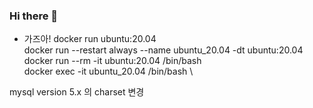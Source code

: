 ### Hi there 👋

- 가즈아!
docker run ubuntu:20.04 \
docker run --restart always --name ubuntu_20.04 -dt ubuntu:20.04 \
docker run --rm -it ubuntu:20.04 /bin/bash \
docker exec -it ubuntu_20.04 /bin/bash \

mysql version 5.x 의 charset 변경
<!--
**nebulayoon/nebulayoon** is a ✨ _special_ ✨ repository because its `README.md` (this file) appears on your GitHub profile.

Here are some ideas to get you started:

- 🔭 I’m currently working on ...
- 🌱 I’m currently learning ...
- 👯 I’m looking to collaborate on ...
- 🤔 I’m looking for help with ...
- 💬 Ask me about ...
- 📫 How to reach me: ...
- 😄 Pronouns: ...
- ⚡ Fun fact: ...
-->
